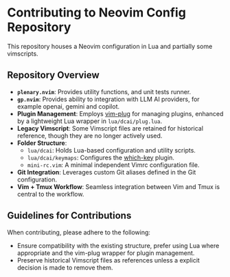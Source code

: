 # Contributing to Neovim Config Repository

This repository houses a Neovim configuration in Lua and partially some vimscripts.

## Repository Overview

- **`plenary.nvim`**: Provides utility functions, and unit tests runner.
- **`gp.nvim`**: Provides ability to integration with LLM AI providers, for example openai, gemini and copilot.
- **Plugin Management**: Employs [vim-plug](https://github.com/junegunn/vim-plug) for managing plugins, enhanced by a lightweight Lua wrapper in `lua/dcai/plug.lua`.
- **Legacy Vimscript**: Some Vimscript files are retained for historical reference, though they are no longer actively used.
- **Folder Structure**:
  - `lua/dcai`: Holds Lua-based configuration and utility scripts.
  - `lua/dcai/keymaps`: Configures the [which-key](https://github.com/folke/which-key.nvim) plugin.
  - `mini-rc.vim`: A minimal independent Vimrc configuration file.
- **Git Integration**: Leverages custom Git aliases defined in the Git configuration.
- **Vim + Tmux Workflow**: Seamless integration between Vim and Tmux is central to the workflow.

## Guidelines for Contributions

When contributing, please adhere to the following:

- Ensure compatibility with the existing structure, prefer using Lua where appropriate and the vim-plug wrapper for plugin management.
- Preserve historical Vimscript files as references unless a explicit decision is made to remove them.
